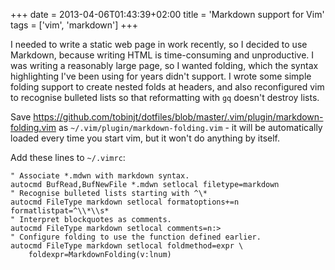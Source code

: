 +++
date = 2013-04-06T01:43:39+02:00
title = 'Markdown support for Vim'
tags = ['vim', 'markdown']
+++

I needed to write a static web page in work recently, so I decided to use
Markdown, because writing HTML is time-consuming and unproductive.  I was
writing a reasonably large page, so I wanted folding, which the syntax
highlighting I've been using for years didn't support.  I wrote some simple
folding support to create nested folds at headers, and also reconfigured vim to
recognise bulleted lists so that reformatting with `gq` doesn't destroy lists.

Save
<https://github.com/tobinjt/dotfiles/blob/master/.vim/plugin/markdown-folding.vim>
as `~/.vim/plugin/markdown-folding.vim` - it will be automatically loaded every
time you start vim, but it won't do anything by itself.

Add these lines to `~/.vimrc`:

```vim
" Associate *.mdwn with markdown syntax.
autocmd BufRead,BufNewFile *.mdwn setlocal filetype=markdown
" Recognise bulleted lists starting with ^\*
autocmd FileType markdown setlocal formatoptions+=n formatlistpat=^\\*\\s*
" Interpret blockquotes as comments.
autocmd FileType markdown setlocal comments=n:>
" Configure folding to use the function defined earlier.
autocmd FileType markdown setlocal foldmethod=expr \
    foldexpr=MarkdownFolding(v:lnum)
```
